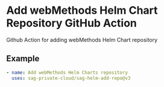 # Add webMethods Helm Chart Repository GitHub Action
Github Action for adding webMethods Helm Chart repository

## Example
```yml
- name: Add webMethods Helm Charts repository
  uses: sag-private-cloud/sag-helm-add-repo@v3
```
